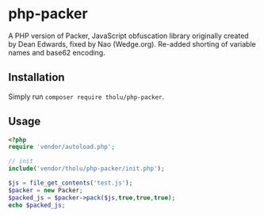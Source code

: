 php-packer
==========

A PHP version of Packer, JavaScript obfuscation library originally created by Dean Edwards, fixed by Nao (Wedge.org).
Re-added shorting of variable names and base62 encoding.

## Installation

Simply run `composer require tholu/php-packer`.

## Usage

```php
<?php
require 'vendor/autoload.php';

// init
include('vendor/tholu/php-packer/init.php');

$js = file_get_contents('test.js');
$packer = new Packer;
$packed_js = $packer->pack($js,true,true,true);
echo $packed_js;
```
